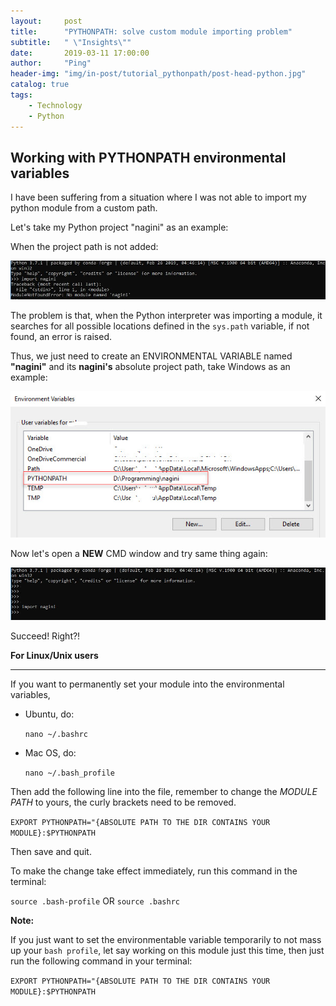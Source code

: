```yaml
---
layout:     post
title:      "PYTHONPATH: solve custom module importing problem"
subtitle:   " \"Insights\""
date:       2019-03-11 17:00:00
author:     "Ping"
header-img: "img/in-post/tutorial_pythonpath/post-head-python.jpg"
catalog: true
tags:
    - Technology
    - Python
---
```


## Working with PYTHONPATH environmental variables

I have been suffering from a situation where I was not able to import my python module from a custom path.

Let's take my Python project "nagini" as an example:

When the project path is not added:

![console-no-nagini](/img/in-post/tutorial_pythonpath/post_console_no_nagini.jpg)

The problem is that, when the Python interpreter was importing a module, it searches for all
possible locations defined in the `sys.path` variable, if not found, an error is raised.

Thus, we just need to create an ENVIRONMENTAL VARIABLE named **"nagini"** and its **nagini's** absolute project path, 
take Windows as an example:

![environmental-variable](/img/in-post/tutorial_pythonpath/post_added_pythonpath.jpg)

Now let's open a **NEW** CMD window and try same thing again:

![console-nagini](/img/in-post/tutorial_pythonpath/post_console_has_nagini.jpg)

Succeed! Right?!

**For Linux/Unix users**

*******************

If you want to permanently set your module into the environmental variables, 

- Ubuntu, do:

    `nano ~/.bashrc`

- Mac OS, do:
 
    `nano ~/.bash_profile`

Then add the following line into the file, remember to change the *MODULE PATH* to yours, the curly brackets need to be 
removed.

`EXPORT PYTHONPATH="{ABSOLUTE PATH TO THE DIR CONTAINS YOUR MODULE}:$PYTHONPATH`

Then save and quit.

To make the change take effect immediately, run this command in the terminal:

`source .bash-profile` OR  `source .bashrc`

**Note:**

If you just want to set the environmentable variable temporarily to not mass up your `bash profile`, let say working 
on this module just this time, then just run the following command in your terminal:

`EXPORT PYTHONPATH="{ABSOLUTE PATH TO THE DIR CONTAINS YOUR MODULE}:$PYTHONPATH`
